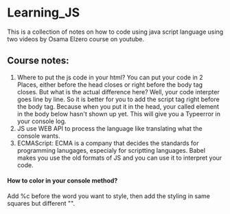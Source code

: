 # Learning_JS
This is a collection of notes on how to code using java script language using two videos by Osama Elzero course on youtube.

## Course notes:
1. Where to put the js code in your html?
You can put your code in 2 Places, either before the head closes or right before the body tag closes. But what is the actual difference here?
Well, your code interpter goes line by line. So it is better for you to add the script tag right before the body tag. Because when you put it in the head, your called element in the body below hasn't shown up yet. This will give you a Typeerror in your console log.
2. JS use WEB API to process the language like translating what the console wants.
3. ECMAScript: ECMA is a company that decides the standards for programming lanugages, especialy for scriptting languages. Babel makes you use the old formats of JS and you can use it to interpret your code.




#### How to color in your console method?
Add %c before the word you want to style, then add the styling in same squares but different "".
